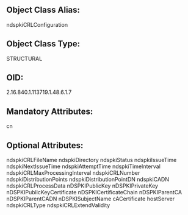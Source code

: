 ## Object Class Alias:
  ndspkiCRLConfiguration

## Object Class Type:
  STRUCTURAL

## OID:
  2.16.840.1.113719.1.48.6.1.7

## Mandatory Attributes:
  cn

## Optional Attributes:
  ndspkiCRLFileName
  ndspkiDirectory
  ndspkiStatus
  ndspkiIssueTime
  ndspkiNextIssueTime
  ndspkiAttemptTime
  ndspkiTimeInterval
  ndspkiCRLMaxProcessingInterval
  ndspkiCRLNumber
  ndspkiDistributionPoints
  ndspkiDistributionPointDN
  ndspkiCADN
  ndspkiCRLProcessData
  nDSPKIPublicKey
  nDSPKIPrivateKey
  nDSPKIPublicKeyCertificate
  nDSPKICertificateChain
  nDSPKIParentCA
  nDSPKIParentCADN
  nDSPKISubjectName
  cACertificate
  hostServer
  ndspkiCRLType
  ndspkiCRLExtendValidity

